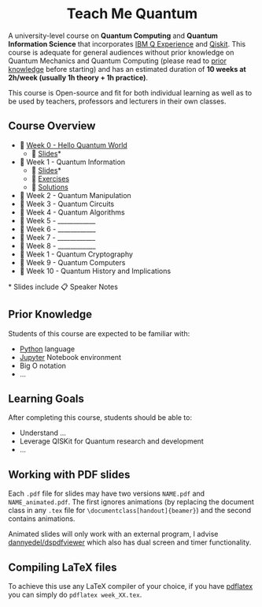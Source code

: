 <h1 align="center">Teach Me Quantum</h1>

A university-level course on **Quantum Computing** and **Quantum Information Science** that incorporates [IBM Q Experience](https://quantumexperience.ng.bluemix.net/qx/experience) and [Qiskit](https://www.qiskit.org/). This course is adequate for general audiences without prior knowledge on Quantum Mechanics and Quantum Computing (please read to [prior knowledge](#prior-knowledge) before starting) and has an estimated duration of **10 weeks at 2h/week (usually 1h theory + 1h practice)**.

This course is Open-source and fit for both individual learning as well as to be used by teachers, professors and lecturers in their own classes.

## Course Overview

 * 📁 [Week 0 - Hello Quantum World](Week%200%20-%20Hello%20Quantum%20World)
     * 📖 [Slides](Week%200%20-%20Hello%20Quantum%20World/slides.pdf)*
 * 📁 Week 1 - Quantum Information
     * 📖 [Slides]()*
     * 📁 [Exercises]()
     * 📁 [Solutions]()
 * 📁 Week 2 - Quantum Manipulation
 * 📁 Week 3 - Quantum Circuits
 * 📁 Week 4 - Quantum Algorithms
 * 📁 Week 5 - ____________
 * 📁 Week 6 - ____________
 * 📁 Week 7 - ____________
 * 📁 Week 8 - ____________
 * 📁 Week 1 - Quantum Cryptography
 * 📁 Week 9 - Quantum Computers
 * 📁 Week 10 - Quantum History and Implications

\* Slides include 📋 Speaker Notes

## Prior Knowledge
Students of this course are expected to be familiar with:
 * [Python](https://www.python.org/) language
 * [Jupyter](http://jupyter.org/) Notebook environment
 * Big O notation
 * ...

## Learning Goals
After completing this course, students should be able to:
 * Understand ...
 * Leverage QISKit for Quantum research and development
 * ...

## Working with PDF slides
Each `.pdf` file for slides may have two versions `NAME.pdf` and `NAME_animated.pdf`. The first ignores animations (by replacing the document class in any `.tex` file for `\documentclass[handout]{beamer}`) and the second contains animations.

Animated slides will only work with an external program, I advise [dannyedel/dspdfviewer](https://github.com/dannyedel/dspdfviewer/releases) which also has dual screen and timer functionality.

## Compiling LaTeX files
To achieve this use any LaTeX compiler of your choice, if you have [pdflatex](https://www.tug.org/applications/pdftex/) you can simply do `pdflatex week_XX.tex`.
